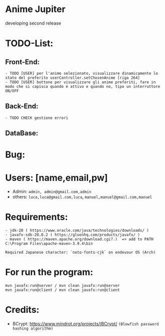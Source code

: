 # Anime Jupiter
developing second release

# TODO-List:
## Front-End:
    - TODO [USER] per l'anime selezionato, visualizzare dinamicamente lo stato del preferito userController.setChosenAnime [riga 264]
    - TODO [USER] bottone per visualizzare gli anime preferiti, fare in modo che si capisca quando è attivo e quando no, tipo un interruttore ON/OFF
    
## Back-End:
    - TODO CHECK gestione errori
## DataBase:
    


# Bug:


# Users: [name,email,pw]
- Admin: `admin, admin@gmail.com,admin`
- others: `luca,luca@gmail.com,luca`,
         `manuel,manuel@gmail.com,manuel`

# Requirements:
    - jdk-20 ( https://www.oracle.com/java/technologies/downloads/ ) 
    - javafx-sdk-20.0.2 ( https://gluonhq.com/products/javafx/ )
    - maven ( https://maven.apache.org/download.cgi?.)  => add to PATH C:\Program Files\apache-maven-3.9.4\bin
    
    Required Japanese character: `noto-fonts-cjk` on endevour OS (Arch)

# For run the program: 

```
mvn javafx:run@server / mvn clean javafx:run@server
mvn javafx:run@client / mvn clean javafx:run@client 
```

# Credits:
- BCrypt: https://www.mindrot.org/projects/jBCrypt/  `(Blowfish password hashing algorithm)`

